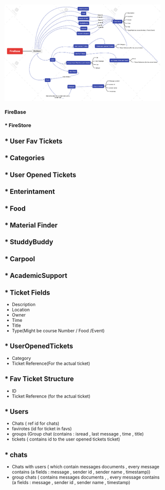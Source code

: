![App Stracture Diagram](FireBaseNew.png "FireBase.png Diagram")


### FireBase


### * FireStore

## * User Fav Tickets

## * Categories

## * User Opened Tickets

## * Enterintament

## * Food

## * Material Finder

## * StuddyBuddy

## * Carpool

## * AcademicSupport

## * Ticket Fields
* Description
*	Location
*	Owner
*	Time
*	Title
*	Type(Might be course Number / Food /Event)  


## *	UserOpenedTickets
*	Category
*	Ticket Reference(For the actual ticket)

## * Fav Ticket Structure 
* ID
* Ticket Reference (for the actual ticket)


## * Users
* Chats ( ref id for chats)
* favirotes (id for ticket in favs)
* groups (Group chat (contains : isread , last message , time , title)
* tickets ( contains id to the user opened tickets ticket)

## * chats
* Chats with users ( which contain messages documents , every message contains (a fields : message , sender id , sender name , timestamp))
* group chats ( contains messages documents , , every message contains (a fields : message , sender id , sender name , timestamp)



